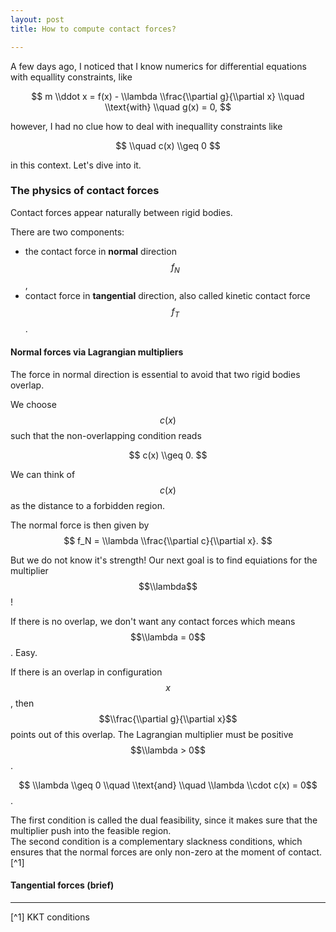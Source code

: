 ```yaml
---
layout: post
title: How to compute contact forces?

---
```

A few days ago, I noticed that I know numerics for differential equations with equallity constraints, like

$$  
m \\ddot x = f(x) - \\lambda \\frac{\\partial g}{\\partial x} \\quad \\text{with} \\quad g(x) = 0,  
$$

however, I had no clue how to deal with inequallity constraints like

$$  
\\quad c(x) \\geq 0
$$

in this context. Let's dive into it.

### The physics of contact forces

Contact forces appear naturally between rigid bodies.

There are two components:

* the contact force in **normal** direction $$f_N$$,
* contact force in **tangential** direction, also called kinetic contact force $$f_T$$.

#### Normal forces via Lagrangian multipliers

The force in normal direction is essential to avoid that two rigid bodies overlap.

We choose $$c(x)$$ such that the non-overlapping condition
reads

$$
c(x) \\geq 0.
$$

We can think of $$c(x)$$ as the distance to a forbidden region.

The normal force is then given by
$$
f_N = \\lambda \\frac{\\partial c}{\\partial x}.
$$

But we do not know it's strength! Our next goal is to find equiations for the multiplier $$\\lambda$$!

If there is no overlap, we don't want any contact forces which means $$\\lambda = 0$$. Easy.

If there is an overlap in configuration $$x$$, then $$\\frac{\\partial g}{\\partial x}$$ points out of this overlap.
The Lagrangian multiplier must be positive $$\\lambda > 0$$.

$$ \\lambda \\geq 0 \\quad \\text{and} \\quad \\lambda \\cdot c(x) = 0$$.

The first condition is called the dual feasibility, since it makes sure that the multiplier push into the feasible region.  
The second condition is a complementary slackness conditions, which ensures that the normal forces are only non-zero at the moment of contact. [^1]

#### Tangential forces (brief)

***

[^1] KKT conditions
